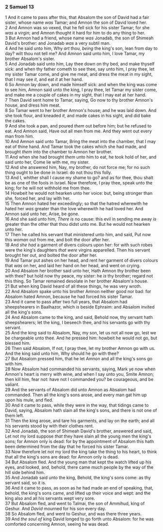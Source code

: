### 2 Samuel 13

1 And it came to pass after this, that Absalom the son of David had a fair sister, whose name *was* Tamar; and Amnon the son of David loved her.  
2 And Amnon was so vexed, that he fell sick for his sister Tamar; for she *was* a virgin; and Amnon thought it hard for him to do any thing to her.  
3 But Amnon had a friend, whose name *was* Jonadab, the son of Shimeah David's brother: and Jonadab *was* a very subtil man.  
4 And he said unto him, Why *art* thou, *being* the king's son, lean from day to day? wilt thou not tell me? And Amnon said unto him, I love Tamar, my brother Absalom's sister.  
5 And Jonadab said unto him, Lay thee down on thy bed, and make thyself sick: and when thy father cometh to see thee, say unto him, I pray thee, let my sister Tamar come, and give me meat, and dress the meat in my sight, that I may see *it*, and eat *it* at her hand.  
6 So Amnon lay down, and made himself sick: and when the king was come to see him, Amnon said unto the king, I pray thee, let Tamar my sister come, and make me a couple of cakes in my sight, that I may eat at her hand.  
7 Then David sent home to Tamar, saying, Go now to thy brother Amnon's house, and dress him meat.  
8 So Tamar went to her brother Amnon's house; and he was laid down. And she took flour, and kneaded *it*, and made cakes in his sight, and did bake the cakes.  
9 And she took a pan, and poured *them* out before him; but he refused to eat. And Amnon said, Have out all men from me. And they went out every man from him.  
10 And Amnon said unto Tamar, Bring the meat into the chamber, that I may eat of thine hand. And Tamar took the cakes which she had made, and brought *them* into the chamber to Amnon her brother.  
11 And when she had brought *them* unto him to eat, he took hold of her, and said unto her, Come lie with me, my sister.  
12 And she answered him, Nay, my brother, do not force me; for no such thing ought to be done in Israel: do not thou this folly.  
13 And I, whither shall I cause my shame to go? and as for thee, thou shalt be as one of the fools in Israel. Now therefore, I pray thee, speak unto the king; for he will not withhold me from thee.  
14 Howbeit he would not hearken unto her voice: but, being stronger than she, forced her, and lay with her.  
15 Then Amnon hated her exceedingly; so that the hatred wherewith he hated her *was* greater than the love wherewith he had loved her. And Amnon said unto her, Arise, be gone.  
16 And she said unto him, *There is* no cause: this evil in sending me away *is* greater than the other that thou didst unto me. But he would not hearken unto her.  
17 Then he called his servant that ministered unto him, and said, Put now this *woman* out from me, and bolt the door after her.  
18 And *she had* a garment of divers colours upon her: for with such robes were the king's daughters *that were* virgins apparelled. Then his servant brought her out, and bolted the door after her.  
19 And Tamar put ashes on her head, and rent her garment of divers colours that *was* on her, and laid her hand on her head, and went on crying.  
20 And Absalom her brother said unto her, Hath Amnon thy brother been with thee? but hold now thy peace, my sister: he *is* thy brother; regard not this thing. So Tamar remained desolate in her brother Absalom's house.  
21 But when king David heard of all these things, he was very wroth.  
22 And Absalom spake unto his brother Amnon neither good nor bad: for Absalom hated Amnon, because he had forced his sister Tamar.  
23 And it came to pass after two full years, that Absalom had sheepshearers in Baalhazor, which *is* beside Ephraim: and Absalom invited all the king's sons.  
24 And Absalom came to the king, and said, Behold now, thy servant hath sheepshearers; let the king, I beseech thee, and his servants go with thy servant.  
25 And the king said to Absalom, Nay, my son, let us not all now go, lest we be chargeable unto thee. And he pressed him: howbeit he would not go, but blessed him.  
26 Then said Absalom, If not, I pray thee, let my brother Amnon go with us. And the king said unto him, Why should he go with thee?  
27 But Absalom pressed him, that he let Amnon and all the king's sons go with him.  
28 Now Absalom had commanded his servants, saying, Mark ye now when Amnon's heart is merry with wine, and when I say unto you, Smite Amnon; then kill him, fear not: have not I commanded you? be courageous, and be valiant.  
29 And the servants of Absalom did unto Amnon as Absalom had commanded. Then all the king's sons arose, and every man gat him up upon his mule, and fled.  
30 And it came to pass, while they were in the way, that tidings came to David, saying, Absalom hath slain all the king's sons, and there is not one of them left.  
31 Then the king arose, and tare his garments, and lay on the earth; and all his servants stood by with their clothes rent.  
32 And Jonadab, the son of Shimeah David's brother, answered and said, Let not my lord suppose *that* they have slain all the young men the king's sons; for Amnon only is dead: for by the appointment of Absalom this hath been determined from the day that he forced his sister Tamar.  
33 Now therefore let not my lord the king take the thing to his heart, to think that all the king's sons are dead: for Amnon only is dead.  
34 But Absalom fled. And the young man that kept the watch lifted up his eyes, and looked, and, behold, there came much people by the way of the hill side behind him.  
35 And Jonadab said unto the king, Behold, the king's sons come: as thy servant said, so it is.  
36 And it came to pass, as soon as he had made an end of speaking, that, behold, the king's sons came, and lifted up their voice and wept: and the king also and all his servants wept very sore.  
37 But Absalom fled, and went to Talmai, the son of Ammihud, king of Geshur. And *David* mourned for his son every day.  
38 So Absalom fled, and went to Geshur, and was there three years.  
39 And *the soul of* king David longed to go forth unto Absalom: for he was comforted concerning Amnon, seeing he was dead.  
